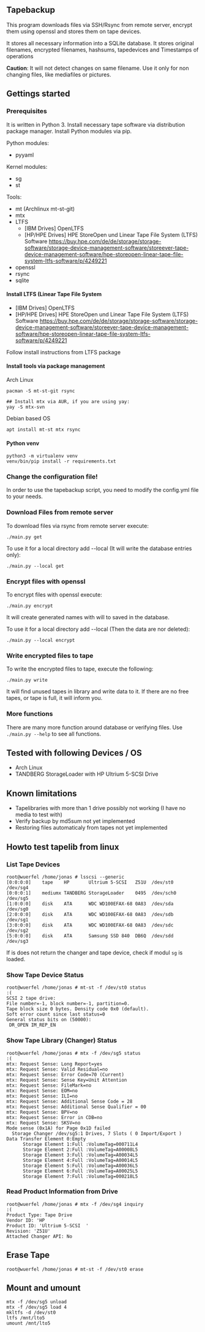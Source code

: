 ## Tapebackup
This program downloads files via SSH/Rsync from remote server, encrypt them using openssl and stores them on tape devices.

It stores all necessary information into a SQLite database. It stores original filenames, encrypted filenames, hashsums, tapedevices and Timestamps of operations

**Caution**: It will not detect changes on same filename. Use it only for non changing files, like mediafiles or pictures.


## Gettings started
### Prerequisites
It is written in Python 3. Install necessary tape software via distribution package manager. Install Python modules via pip.

Python modules:
- pyyaml


Kernel modules: 
- sg
- st

Tools: 
- mt (Archlinux mt-st-git)
- mtx
- LTFS
  - [IBM Drives] OpenLTFS
  - [HP/HPE Drives] HPE StoreOpen und Linear Tape File System (LTFS) Software https://buy.hpe.com/de/de/storage/storage-software/storage-device-management-software/storeever-tape-device-management-software/hpe-storeopen-linear-tape-file-system-ltfs-software/p/4249221
- openssl
- rsync
- sqlite

#### Install LTFS (Linear Tape File System
- [IBM Drives] OpenLTFS
- [HP/HPE Drives] HPE StoreOpen und Linear Tape File System (LTFS) Software https://buy.hpe.com/de/de/storage/storage-software/storage-device-management-software/storeever-tape-device-management-software/hpe-storeopen-linear-tape-file-system-ltfs-software/p/4249221

Follow install instructions from LTFS package
  
#### Install tools via package management
Arch Linux
```
pacman -S mt-st-git rsync 

## Install mtx via AUR, if you are using yay:
yay -S mtx-svn
```
Debian based OS
```
apt install mt-st mtx rsync
```

#### Python venv
```
python3 -m virtualenv venv
venv/bin/pip install -r requirements.txt
```


### Change the configuration file!
In order to use the tapebackup script, you need to modify the config.yml file to your needs.

### Download Files from remote server
To download files via rsync from remote server execute:
```
./main.py get
```

To use it for a local directory add --local (It will write the database entries only):
```
./main.py --local get
```

### Encrypt files with openssl
To encrypt files with openssl execute:
```
./main.py encrypt
```
It will create generated names with will to saved in the database.

To use it for a local directory add --local (Then the data are nor deleted):
```
./main.py --local encrypt
```

### Write encrypted files to tape
To write the encrypted files to tape, execute the following:
```
./main.py write
```
It will find unused tapes in library and write data to it. If there are no free tapes, or tape is full, it will inform you.

### More functions
There are many more function around database or verifying files. Use `./main.py --help` to see all functions.

## Tested with following Devices / OS
- Arch Linux
- TANDBERG StorageLoader with HP Ultrium 5-SCSI Drive

## Known limitations
- Tapelibraries with more than 1 drive possibly not working (I have no media to test with)
- Verify backup by md5sum not yet implemented
- Restoring files automaticaly from tapes not yet implemented

## Howto test tapelib from linux
### List Tape Devices
```
root@wuerfel /home/jonas # lsscsi --generic
[0:0:0:0]    tape    HP       Ultrium 5-SCSI   Z51U  /dev/st0   /dev/sg4 
[0:0:0:1]    mediumx TANDBERG StorageLoader    0495  /dev/sch0  /dev/sg5 
[1:0:0:0]    disk    ATA      WDC WD100EFAX-68 0A83  /dev/sda   /dev/sg0 
[2:0:0:0]    disk    ATA      WDC WD100EFAX-68 0A83  /dev/sdb   /dev/sg1 
[3:0:0:0]    disk    ATA      WDC WD100EFAX-68 0A83  /dev/sdc   /dev/sg2 
[5:0:0:0]    disk    ATA      Samsung SSD 840  DB6Q  /dev/sdd   /dev/sg3 
```
If is does not return the changer and tape device, check if modul `sg` is loaded.

### Show Tape Device Status
```
root@wuerfel /home/jonas # mt-st -f /dev/st0 status                                                                                                                                                                                      :(
SCSI 2 tape drive:
File number=-1, block number=-1, partition=0.
Tape block size 0 bytes. Density code 0x0 (default).
Soft error count since last status=0
General status bits on (50000):
 DR_OPEN IM_REP_EN
```

### Show Tape Library (Changer) Status
```
root@wuerfel /home/jonas # mtx -f /dev/sg5 status                                                                                                                                                                                        :(
mtx: Request Sense: Long Report=yes
mtx: Request Sense: Valid Residual=no
mtx: Request Sense: Error Code=70 (Current)
mtx: Request Sense: Sense Key=Unit Attention
mtx: Request Sense: FileMark=no
mtx: Request Sense: EOM=no
mtx: Request Sense: ILI=no
mtx: Request Sense: Additional Sense Code = 28
mtx: Request Sense: Additional Sense Qualifier = 00
mtx: Request Sense: BPV=no
mtx: Request Sense: Error in CDB=no
mtx: Request Sense: SKSV=no
Mode sense (0x1A) for Page 0x1D failed
  Storage Changer /dev/sg5:1 Drives, 7 Slots ( 0 Import/Export )
Data Transfer Element 0:Empty
      Storage Element 1:Full :VolumeTag=000711L4                        
      Storage Element 2:Full :VolumeTag=A00008L5                        
      Storage Element 3:Full :VolumeTag=A00034L5                        
      Storage Element 4:Full :VolumeTag=A00014L5                        
      Storage Element 5:Full :VolumeTag=A00036L5                        
      Storage Element 6:Full :VolumeTag=A00025L5                        
      Storage Element 7:Full :VolumeTag=000218L5                        
```

### Read Product Information from Drive
```
root@wuerfel /home/jonas # mtx -f /dev/sg4 inquiry                                                                                                                                                                                       :(
Product Type: Tape Drive
Vendor ID: 'HP      '
Product ID: 'Ultrium 5-SCSI  '
Revision: 'Z51U'
Attached Changer API: No
```

## Erase Tape
```
root@wuerfel /home/jonas # mt-st -f /dev/st0 erase
```

## Mount and umount
```
mtx -f /dev/sg5 unload
mtx -f /dev/sg5 load 4
mkltfs -d /dev/st0
ltfs /mnt/lto5
umount /mnt/lto5
```

